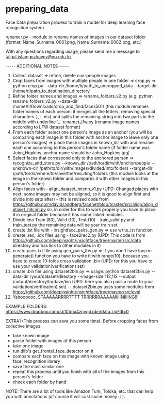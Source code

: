 # preparing_data
Face Data preparation process to train a model for deep learning face recognition system

renamer.py - module to rename names of images in our dataset folder (format: Name_Surname_0001.png, Name_Surname_0002.png, etc.)

With any questions regarding usage, please send me a message to talgat.islamgozhayev@nu.edu.kz

----- ADDITIONAL NOTES -----

1. Collect dataset => refine, delete non-people images
2. Crop faces from images with multiple people in one folder => crop.py => python crop.py --data-dir /home/ti/path_to_uncropped_data --target-dir /home/ti/path_to_destination_directory
3. Refine folder names and images => rename_folders_v2.py (e.g. python rename_folders_v2.py --data-dir /home/ti/Downloads/crop_and_find/faces501) (this module renames folder names of each person: it merges all the letters, removing special characters (.,-, etc) and splits the remaining string into two parts in the middle with underline '_' renamer_lfw.py (rename image names according to LFW dataset format)
4. From each folder select one person's image as an anchor (you will be comparing each image in this folder with anchor image to leave only one person's images) => place these images in known_dir with and rename each one according to this person's folder name (if folder name was John_Hopkins, anchor name should be John_Hopkins.jpg)
5. Select faces that correspond only to the anchored person => recognize_and_store.py --known_dir /path/to/dir/with/anchor/people --unknown-dir /path/to/dir/with/images/divided/into/folders --target-dir /path/to/dir/where/to/save/the/resulting/folders (this module looks at the image in the known folder and compares it with other images in this person's folder)
6. Align faces with - align_dataset_mtcnn_v1.py (UPD: Changed places with next, some images may not be aligned, so it is good to align first and divide into sets after) - this is revised code from https://github.com/davidsandberg/facenet/blob/master/src/align/align_dataset_mtcnn.py so, in order for this to work properly you have to place it in original folder because it has some linked modules.
7. Divide into Train (80), Valid (10), Test (10) - train_valid.py and train_test.py the remaining data will be your train set
8. create .lst file with - insightface_pairs_gen.py => use write_lst function
9. create .rec, .idx files using - face2rec2.py (UPD: This code is from https://github.com/deepinsight/insightface/tree/master/src/data directory and has link to other modules in it)
10. create pairs.txt file using gen_pairs_lfw.py => if you don't have loop in generate() function you have to write it with range(10), because you have to create 10-folds cross validation .bin (UPD: for this you have to use your validation(verification) set)
11. create .bin file using dataset2bin.py => usage: python dataset2bin.py --data-dir /your/dataset/directory --image-size 112,112 --output /output/directory/to/dave/bin (UPD: here you also pass a route to your validation(verification) set) -- dataset2bin.py uses some modules from https://github.com/deepinsight/insightface/tree/master/src/eval 
12. Yahoooooo, STAAAAARRRRTTTT TRRRRRRAAAAAIIIIINIIIING!!!

EXAMPLE FOLDERS: https://www.dropbox.com/s/i10tma4zqygdxdm/data.zip?dl=0

EXTRA1 (This process can save you some time): Before cropping faces from collective images: 
- take known image
- parse folder with images of this person
- take one image
- run dlib's get_frontal_face_detector on it
- compare each face on this image with known image using face_recognition library
- save the most similar one
- repeat this process until you finish with all of the images from this person's folder
- check each folder by hand

NOTE: There are a lot of tools like Amazon Turk, Toloka, etc. that can help you with annotations (of course it will cost some money :) ).   
